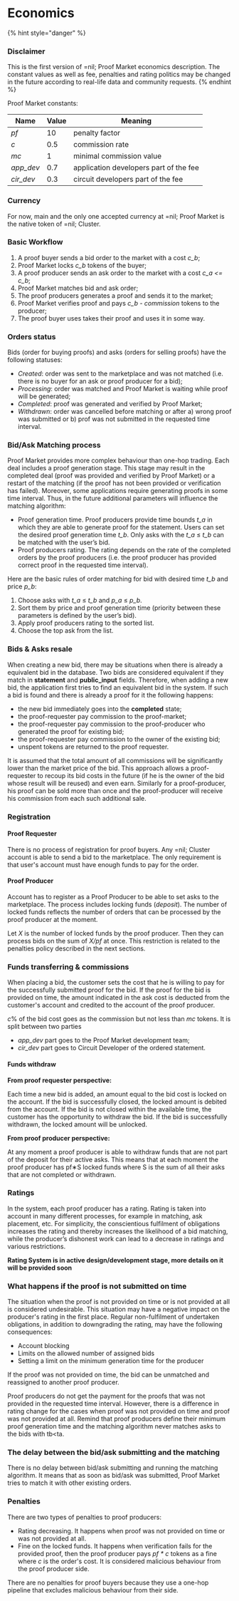 # Economics

{% hint style="danger" %}
### Disclaimer

This is the first version of =nil; Proof Market economics description. The constant values as well as fee, penalties and rating politics may be changed in the future according to real-life data and community requests.
{% endhint %}

Proof Market constants:

| Name       | Value | Meaning                                |
| ---------- | ----- | -------------------------------------- |
| _pf_       | 10    | penalty factor                         |
| _c_        | 0.5   | commission rate                        |
| _mc_       | 1     | minimal commission value               |
| _app\_dev_ | 0.7   | application developers part of the fee |
| _cir\_dev_ | 0.3   | circuit developers part of the fee     |

### Currency

For now, main and the only one accepted currency at =nil; Proof Market is the native token of =nil; Cluster.

### Basic Workflow

1. A proof buyer sends a bid order to the market with a cost _c\_b_;
2. Proof Market locks _c\_b_ tokens of the buyer;
3. A proof producer sends an ask order to the market with a cost _c\_a <= c\_b_;
4. Proof Market matches bid and ask order;
5. The proof producers generates a proof and sends it to the market;
6. Proof Market verifies proof and pays _c\_b - commission_ tokens to the producer;
7. The proof buyer uses takes their proof and uses it in some way.

### Orders status

Bids (order for buying proofs) and asks (orders for selling proofs) have the following statuses:

* _Created_: order was sent to the marketplace and was not matched (i.e. there is no buyer for an ask or proof producer for a bid);
* _Processing_: order was matched and Proof Market is waiting while proof will be generated;
* _Completed_: proof was generated and verified by Proof Market;
* _Withdrawn_: order was cancelled before matching or after a) wrong proof was submitted or b) prof was not submitted in the requested time interval.

### Bid/Ask Matching process

Proof Market provides more complex behaviour than one-hop trading. Each deal includes a proof generation stage. This stage may result in the completed deal (proof was provided and verified by Proof Market) or a restart of the matching (if the proof has not been provided or verification has failed). Moreover, some applications require generating proofs in some time interval. Thus, in the future additional parameters will influence the matching algorithm:

* Proof generation time. Proof producers provide time bounds _t\_a_ in which they are able to generate proof for the statement. Users can set the desired proof generation time _t\_b_. Only asks with the _t\_a_ ≤ _t\_b_ can be matched with the user’s bid.
* Proof producers rating. The rating depends on the rate of the completed orders by the proof producers (i.e. the proof producer has provided correct proof in the requested time interval).

Here are the basic rules of order matching for bid with desired time _t\_b_ and price _p\_b_:

1. Choose asks with _t\_a_ ≤ _t\_b_ and _p\_a_ ≤ _p\_b_.
2. Sort them by price and proof generation time (priority between these parameters is defined by the user’s bid).
3. Apply proof producers rating to the sorted list.
4. Choose the top ask from the list.

### Bids & Asks resale

When creating a new bid, there may be situations when there is already a equivalent bid in the database. Two bids are considered equivalent if they match in **statement** and **public\_input** fields. Therefore, when adding a new bid, the application first tries to find an equivalent bid in the system. If such a bid is found and there is already a proof for it the following happens:

* the new bid immediately goes into the **completed** state;
* the proof-requester pay commission to the proof-market;
* the proof-requester pay commission to the proof-producer who generated the proof for existing bid;
* the proof-requester pay commission to the owner of the existing bid;
* unspent tokens are returned to the proof requester.

It is assumed that the total amount of all commissions will be significantly lower than the market price of the bid. This approach allows a proof-requester to recoup its bid costs in the future (if he is the owner of the bid whose result will be reused) and even earn. Similarly for a proof-producer, his proof can be sold more than once and the proof-producer will receive his commission from each such additional sale.

### Registration

#### Proof Requester

There is no process of registration for proof buyers. Any =nil; Cluster account is able to send a bid to the marketplace. The only requirement is that user's account must have enough funds to pay for the order.

#### Proof Producer

Account has to register as a Proof Producer to be able to set asks to the marketplace. The process includes locking funds (_deposit_). The number of locked funds reflects the number of orders that can be processed by the proof producer at the moment.

Let _X_ is the number of locked funds by the proof producer. Then they can process bids on the sum of _X/pf_ at once. This restriction is related to the penalties policy described in the next sections.

### Funds transferring & commissions

When placing a bid, the customer sets the cost that he is willing to pay for the successfully submitted proof for the bid. If the proof for the bid is provided on time, the amount indicated in the ask cost is deducted from the customer's account and credited to the account of the proof producer.

_c_% of the bid cost goes as the commission but not less than _mc_ tokens. It is split between two parties

* _app\_dev_ part goes to the Proof Market development team;
* _cir\_dev_ part goes to Circuit Developer of the ordered statement.

#### Funds withdraw

**From proof requester perspective:**

Each time a new bid is added, an amount equal to the bid cost is locked on the account. If the bid is successfully closed, the locked amount is debited from the account. If the bid is not closed within the available time, the customer has the opportunity to withdraw the bid. If the bid is successfully withdrawn, the locked amount will be unlocked.

**From proof producer perspective:**

At any moment a proof producer is able to withdraw funds that are not part of the deposit for their active asks. This means that at each moment the proof producer has pf∗S locked funds where S is the sum of all their asks that are not completed or withdrawn.

### Ratings

In the system, each proof producer has a rating. Rating is taken into account in many different processes, for example in matching, ask placement, etc. For simplicity, the conscientious fulfilment of obligations increases the rating and thereby increases the likelihood of a bid matching, while the producer’s dishonest work can lead to a decrease in ratings and various restrictions.

**Rating System is in active design/development stage, more details on it will be provided soon**

### What happens if the proof is not submitted on time

The situation when the proof is not provided on time or is not provided at all is considered undesirable. This situation may have a negative impact on the producer's rating in the first place. Regular non-fulfilment of undertaken obligations, in addition to downgrading the rating, may have the following consequences:

* Account blocking
* Limits on the allowed number of assigned bids
* Setting a limit on the minimum generation time for the producer

Ιf the proof was not provided on time, the bid can be unmatched and reassigned to another proof producer.

Proof producers do not get the payment for the proofs that was not provided in the requested time interval. However, there is a difference in rating change for the cases when proof was not provided on time and proof was not provided at all. Remind that proof producers define their minimum proof generation time and the matching algorithm never matches asks to the bids with tb\<ta.

### The delay between the bid/ask submitting and the matching

There is no delay between bid/ask submitting and running the matching algorithm. It means that as soon as bid/ask was submitted, Proof Market tries to match it with other existing orders.

### Penalties

There are two types of penalties to proof producers:

* Rating decreasing. It happens when proof was not provided on time or was not provided at all.
* Fine on the locked funds. It happens when verification fails for the provided proof, then the proof producer pays _pf \* c_ tokens as a fine where _c_ is the order's cost. It is considered malicious behaviour from the proof producer side.

There are no penalties for proof buyers because they use a one-hop pipeline that excludes malicious behaviour from their side.
